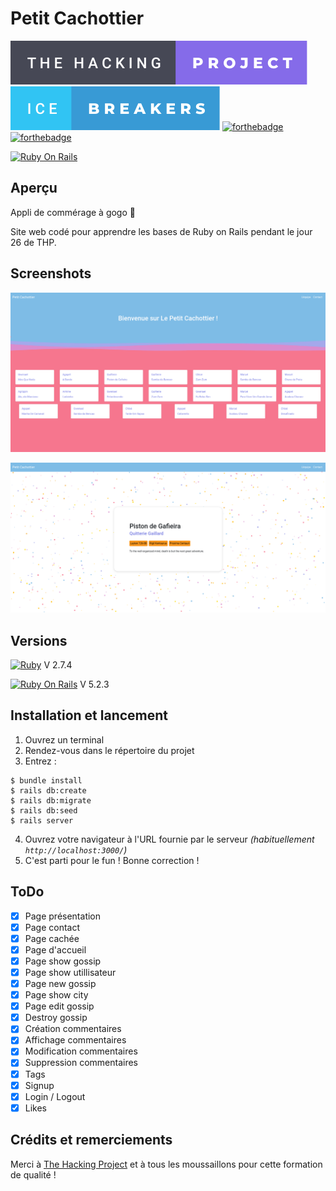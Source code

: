 # Petit Cachottier

[![forthebadge](./badges/the-hacking-project-badge.svg)](https://forthebadge.com)
[![forthebadge](./badges/ice-breakers-badge.svg)](https://forthebadge.com)
[![forthebadge](https://forthebadge.com/images/badges/made-with-ruby.svg)](https://forthebadge.com)
[![forthebadge](https://forthebadge.com/images/badges/built-with-love.svg)](https://forthebadge.com)

[![Ruby On Rails](https://img.shields.io/badge/Ruby_on_Rails-CC0000?style=for-the-badge&logo=ruby-on-rails&logoColor=white)](https://rubyonrails.org/)

## Aperçu

Appli de commérage à gogo 🤫

Site web codé pour apprendre les bases de Ruby on Rails pendant le jour 26 de THP.

## Screenshots

![Homepage Screenshot](./app/assets/images/home_screenshot.png)

![Gossip view Screenshot](./app/assets/images/gossip_screenshot.png)

## Versions

[![Ruby](https://img.shields.io/badge/Ruby-CC342D?style=for-the-badge&logo=ruby&logoColor=white)](https://www.ruby-lang.org/fr/) V 2.7.4

[![Ruby On Rails](https://img.shields.io/badge/Ruby_on_Rails-CC0000?style=for-the-badge&logo=ruby-on-rails&logoColor=white)](https://rubyonrails.org/) V 5.2.3

## Installation et lancement

1. Ouvrez un terminal
2. Rendez-vous dans le répertoire du projet
3. Entrez :

```shell
$ bundle install
$ rails db:create
$ rails db:migrate
$ rails db:seed
$ rails server
```
4. Ouvrez votre navigateur à l'URL fournie par le serveur *(habituellement `http://localhost:3000/`)*
5. C'est parti pour le fun ! Bonne correction !

## ToDo

- [x] Page présentation
- [x] Page contact
- [x] Page cachée
- [x] Page d'accueil
- [x] Page show gossip
- [x] Page show utillisateur
- [x] Page new gossip
- [x] Page show city
- [x] Page edit gossip
- [x] Destroy gossip
- [x] Création commentaires
- [x] Affichage commentaires
- [x] Modification commentaires
- [x] Suppression commentaires
- [x] Tags
- [x] Signup
- [x] Login / Logout
- [x] Likes

## Crédits et remerciements

Merci à [The Hacking Project](https://www.thehackingproject.org/) et à tous les moussaillons pour cette formation de qualité !
